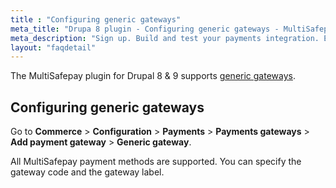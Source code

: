```yaml
---
title : "Configuring generic gateways"
meta_title: "Drupa 8 plugin - Configuring generic gateways - MultiSafepay Docs"
meta_description: "Sign up. Build and test your payments integration. Explore our products and services. Use our API Reference, SDKs, and wrappers. Get support."
layout: "faqdetail"
---
```


The MultiSafepay plugin for Drupal 8 & 9 supports [generic gateways](/faq/general/generic-gateways/).

## Configuring generic gateways
Go to **Commerce** > **Configuration** > **Payments** > **Payments gateways** > **Add payment gateway** > **Generic gateway**.

All MultiSafepay payment methods are supported. You can specify the gateway code and the gateway label.
